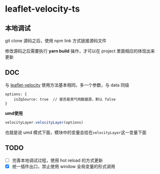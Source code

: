 # leaflet-velocity-ts

## 本地调试

git clone 源码之后，使用 npm link 方式链接源码文件

修改源码之后需要执行 **yarn build** 操作，才可以在 project 里面相应的体现出来更新

## DOC
与 [leaflet-velocity](https://github.com/danwild/leaflet-velocity) 使用方法基本相同，多一个参数，与 data 同级
```
options: {
    isZqSource: true  // 是否是真气网数据源，默认 false 
}
```

**umd使用**

``` javascript
velocityLayer.velocityLayer(options)
```

也就是说 umd 模式下面，模块中的变量会挂在`velocityLayer`这一变量下面

## TODO

- [ ] 完善本地调试过程，使用 hot reload 的方式更新
- [x] 统一插件出口，禁止使用 window 全局变量的形式调用
